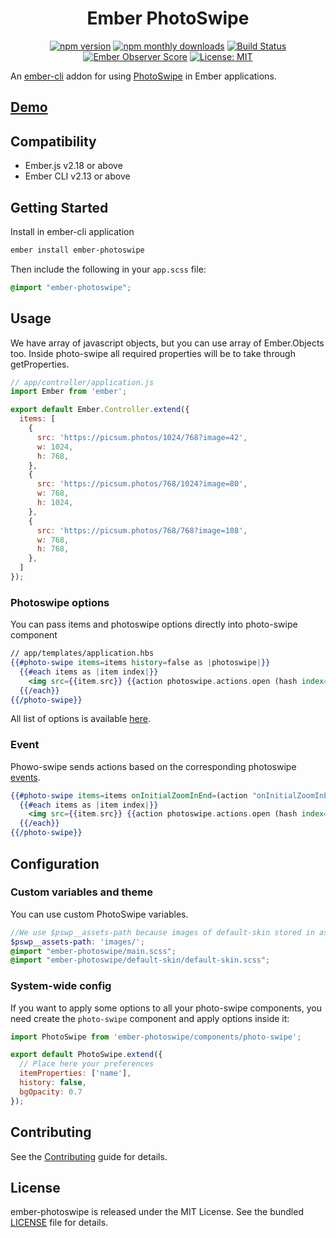 <h1 align="center">Ember PhotoSwipe</h1>

<p align="center">
  <a href="https://www.npmjs.com/package/ember-photoswipe"><img src="https://img.shields.io/npm/v/ember-photoswipe.svg?style=flat-square&colorB=44cc11" alt="npm version"></a>
  <a href="https://www.npmjs.com/package/ember-photoswipe"><img src="https://img.shields.io/npm/dm/ember-photoswipe.svg?style=flat-square" alt="npm monthly downloads"></a>  
  <a href="https://travis-ci.org/kaermorchen/ember-photoswipe"><img src="https://img.shields.io/travis/kaermorchen/ember-photoswipe.svg?style=flat-square" alt="Build Status"></a>
  <a href="https://emberobserver.com/addons/ember-photoswipe"><img src="https://emberobserver.com/badges/ember-photoswipe.svg" alt="Ember Observer Score"></a>
  <a href="https://opensource.org/licenses/MIT"><img src="https://img.shields.io/badge/License-MIT-blue.svg?style=flat-square" alt="License: MIT"></a>
</p>

An [ember-cli](https://www.ember-cli.com) addon for using [PhotoSwipe](http://photoswipe.com/) in Ember applications.

## [Demo](https://kaermorchen.github.io/ember-photoswipe/)

Compatibility
------------------------------------------------------------------------------

* Ember.js v2.18 or above
* Ember CLI v2.13 or above

## Getting Started

Install in ember-cli application

```bash
ember install ember-photoswipe
```

Then include the following in your `app.scss` file:

```scss
@import "ember-photoswipe";
```

## Usage

We have array of javascript objects, but you can use array of Ember.Objects too. Inside photo-swipe all required properties will be to take through getProperties.

```js
// app/controller/application.js
import Ember from 'ember';

export default Ember.Controller.extend({
  items: [
    {
      src: 'https://picsum.photos/1024/768?image=42',
      w: 1024,
      h: 768,
    },
    {
      src: 'https://picsum.photos/768/1024?image=80',
      w: 768,
      h: 1024,
    },
    {
      src: 'https://picsum.photos/768/768?image=108',
      w: 768,
      h: 768,
    },
  ]
});
```

### Photoswipe options

You can pass items and photoswipe options directly into photo-swipe component

```mustache
// app/templates/application.hbs
{{#photo-swipe items=items history=false as |photoswipe|}}
  {{#each items as |item index|}}
    <img src={{item.src}} {{action photoswipe.actions.open (hash index=index)}} />
  {{/each}}
{{/photo-swipe}}
```

All list of options is available [here](https://photoswipe.com/documentation/options.html).

### Event

Phowo-swipe sends actions based on the corresponding photoswipe [events](https://photoswipe.com/documentation/api.html).

```mustache
{{#photo-swipe items=items onInitialZoomInEnd=(action "onInitialZoomInEnd") as |photoswipe|}}
  {{#each items as |item index|}}
    <img src={{item.src}} {{action photoswipe.actions.open (hash index=index)}} />
  {{/each}}
{{/photo-swipe}}
```

## Configuration

### Custom variables and theme

You can use custom PhotoSwipe variables.

```scss
//We use $pswp__assets-path because images of default-skin stored in assets/images folder
$pswp__assets-path: 'images/';
@import "ember-photoswipe/main.scss";
@import "ember-photoswipe/default-skin/default-skin.scss";
```

### System-wide config
If you want to apply some options to all your photo-swipe components, you need create the `photo-swipe` component and apply options inside it:

```js
import PhotoSwipe from 'ember-photoswipe/components/photo-swipe';

export default PhotoSwipe.extend({
  // Place here your preferences
  itemProperties: ['name'],
  history: false,
  bgOpacity: 0.7
});
```

Contributing
------------------------------------------------------------------------------

See the [Contributing](CONTRIBUTING.md) guide for details.


License
------------------------------------------------------------------------------

ember-photoswipe is released under the MIT License. See the bundled [LICENSE](LICENSE.md) file for details.

